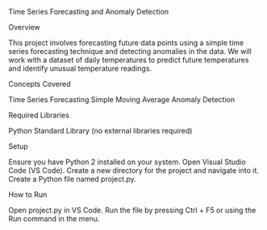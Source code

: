 Time Series Forecasting and Anomaly Detection

Overview

This project involves forecasting future data points using a simple time series forecasting technique and detecting anomalies in the data. We will work with a dataset of daily temperatures to predict future temperatures and identify unusual temperature readings.

Concepts Covered

Time Series Forecasting
Simple Moving Average
Anomaly Detection

Required Libraries

Python Standard Library (no external libraries required)

Setup

Ensure you have Python 2 installed on your system.
Open Visual Studio Code (VS Code).
Create a new directory for the project and navigate into it.
Create a Python file named project.py.

How to Run

Open project.py in VS Code.
Run the file by pressing Ctrl + F5 or using the Run command in the menu.